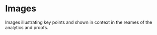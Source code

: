 # Images
 
Images illustrating key points and shown in context in the reames of the  analytics and proofs. 


